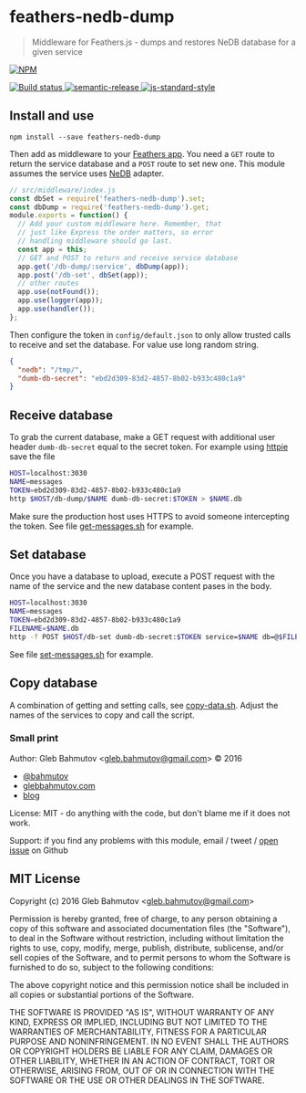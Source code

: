 # feathers-nedb-dump

> Middleware for Feathers.js - dumps and restores NeDB database for a given service

[![NPM][npm-icon] ][npm-url]

[![Build status][ci-image] ][ci-url]
[![semantic-release][semantic-image] ][semantic-url]
[![js-standard-style][standard-image]][standard-url]

## Install and use

```
npm install --save feathers-nedb-dump
```

Then add as middleware to your [Feathers app](http://feathersjs.com/).
You need a `GET` route to return the service database and a `POST`
route to set new one. This module assumes the service uses
[NeDB](https://github.com/feathersjs/feathers-nedb) adapter.

```js
// src/middleware/index.js
const dbSet = require('feathers-nedb-dump').set;
const dbDump = require('feathers-nedb-dump').get;
module.exports = function() {
  // Add your custom middleware here. Remember, that
  // just like Express the order matters, so error
  // handling middleware should go last.
  const app = this;
  // GET and POST to return and receive service database
  app.get('/db-dump/:service', dbDump(app));
  app.post('/db-set', dbSet(app));
  // other routes
  app.use(notFound());
  app.use(logger(app));
  app.use(handler());
};
```

Then configure the token in `config/default.json` to only allow trusted
calls to receive and set the database. For value use long random string.

```json
{
  "nedb": "/tmp/",
  "dumb-db-secret": "ebd2d309-83d2-4857-8b02-b933c480c1a9"
}
```

## Receive database

To grab the current database, make a GET request with additional user
header `dumb-db-secret` equal to the secret token. For example using
[httpie](https://github.com/jkbrzt/httpie) save the file

```sh
HOST=localhost:3030
NAME=messages
TOKEN=ebd2d309-83d2-4857-8b02-b933c480c1a9
http $HOST/db-dump/$NAME dumb-db-secret:$TOKEN > $NAME.db
```

Make sure the production host uses HTTPS to avoid someone intercepting
the token. See file [get-messages.sh](get-messages.sh) for example.

## Set database

Once you have a database to upload, execute a POST request with
the name of the service and the new database content pases in the body.

```sh
HOST=localhost:3030
NAME=messages
TOKEN=ebd2d309-83d2-4857-8b02-b933c480c1a9
FILENAME=$NAME.db
http -f POST $HOST/db-set dumb-db-secret:$TOKEN service=$NAME db=@$FILENAME
```

See file [set-messages.sh](set-messages.sh) for example.

## Copy database

A combination of getting and setting calls, see [copy-data.sh](copy-data.sh).
Adjust the names of the services to copy and call the script.

### Small print

Author: Gleb Bahmutov &lt;gleb.bahmutov@gmail.com&gt; &copy; 2016


* [@bahmutov](https://twitter.com/bahmutov)
* [glebbahmutov.com](http://glebbahmutov.com)
* [blog](http://glebbahmutov.com/blog)


License: MIT - do anything with the code, but don't blame me if it does not work.

Support: if you find any problems with this module, email / tweet /
[open issue](https://github.com/bahmutov/feathers-nedb-dump/issues) on Github

## MIT License

Copyright (c) 2016 Gleb Bahmutov &lt;gleb.bahmutov@gmail.com&gt;

Permission is hereby granted, free of charge, to any person
obtaining a copy of this software and associated documentation
files (the "Software"), to deal in the Software without
restriction, including without limitation the rights to use,
copy, modify, merge, publish, distribute, sublicense, and/or sell
copies of the Software, and to permit persons to whom the
Software is furnished to do so, subject to the following
conditions:

The above copyright notice and this permission notice shall be
included in all copies or substantial portions of the Software.

THE SOFTWARE IS PROVIDED "AS IS", WITHOUT WARRANTY OF ANY KIND,
EXPRESS OR IMPLIED, INCLUDING BUT NOT LIMITED TO THE WARRANTIES
OF MERCHANTABILITY, FITNESS FOR A PARTICULAR PURPOSE AND
NONINFRINGEMENT. IN NO EVENT SHALL THE AUTHORS OR COPYRIGHT
HOLDERS BE LIABLE FOR ANY CLAIM, DAMAGES OR OTHER LIABILITY,
WHETHER IN AN ACTION OF CONTRACT, TORT OR OTHERWISE, ARISING
FROM, OUT OF OR IN CONNECTION WITH THE SOFTWARE OR THE USE OR
OTHER DEALINGS IN THE SOFTWARE.

[npm-icon]: https://nodei.co/npm/feathers-nedb-dump.png?downloads=true
[npm-url]: https://npmjs.org/package/feathers-nedb-dump
[ci-image]: https://travis-ci.org/bahmutov/feathers-nedb-dump.png?branch=master
[ci-url]: https://travis-ci.org/bahmutov/feathers-nedb-dump
[semantic-image]: https://img.shields.io/badge/%20%20%F0%9F%93%A6%F0%9F%9A%80-semantic--release-e10079.svg
[semantic-url]: https://github.com/semantic-release/semantic-release
[standard-image]: https://img.shields.io/badge/code%20style-standard-brightgreen.svg
[standard-url]: http://standardjs.com/
